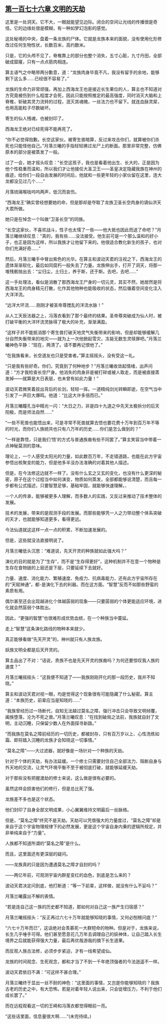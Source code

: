 ## [第一百七十六章 文明的天劫](https://www.xxbiquge.com/11_11207/9100449.html)


  这里是一处洞天。它不大，一眼就能望见边际。闭合的空间让光线的传播很是奇怪。它的边缘处很是模糊，有一种如梦幻泡影的感觉。

  这处秘境的中央，盘着一条龙族的尸体。它就是龙族本来的面貌，没有使用化形修改过任何生物性状，长数百米，高约数米。

  只是，它的头颅不见了，脊椎靠上的部分也整个消失，五寸心脏，九寸丹田，全部破成窟窿，只有一点点筋肉相连。

  算主语气之中略带两分歉意，道：“龙族肉身毕竟不凡，我没有留手的余地，能够剩下这么多……已经很不容易了。”

  龙族的生命力非常顽强，再加上西海龙王也是接近长生果位的人，算主也不知道对方究竟被伤到什么程度才会死，因此只能按照推定的最高强度，同时消灭大脑和上脊椎，斩破其灵力流转的过程，泯灭其魂魄，一丝法力也不留下。就连血脉灵犀，也用高能粒子尽数破坏。

  寄生的仙人残魂，也被封印了。

  西海龙王绝对已经死得不能再死了。

  “你不必觉得抱歉。长空这家伙，被寄生兽暗算，反过来攻击你们，就算被你们杀死也只能怪他自己。”月落兰曦的手指轻轻拂过龙尸上的断面。那里非常完整，仿佛原本的部分是被蒸发了一般。

  过了一会，她才摇头叹息：“长空这孩子，我也是看着他出生、长大的，正是因为他个性稳重而温和，所以我们才让他接任大圣卫王——圣皇决定隐藏我族在神州的痕迹，给你们一段自由发展的时间后，他就和一些更年轻的小家伙留在这里，连大龙都没见过几个……”

  月落琉璃喉咙呜呜两声，低沉而哀伤。

  “西海龙王”确实曾经想要她的命，但是那却是夺取了龙族卫圣长空肉身的谪仙洪天大君所做。

  她只是在悼念一个叫做“卫圣长空”的同族。

  “长空这家伙，不喜欢战斗，性子也太懦了一些——他大抵也因此而送了命吧？”月落兰曦继续叹息：“真的，我有些……没法接受。他生前可是一个那么温和的好小子，也正是因为这样，所以我族才让他留下来的。他很适合教化新生的孩子，也对你们充满好奇……”

  然后，月落兰曦手中冒出紫色的光华。在算主和波动天君的注视之下，西海龙王的遗体渐渐软化，最后如同腐朽一般失去了力量。龙族伸出手，打开了洞天，将那一堆残骸抛出去：“尘归尘，土归土，养于斯，还于斯。去吧，去吧……”

  这一手处理法，看似是消散了那西海龙王尸身的一切元灵，其实不然，她居然是将西海龙王的肉身精元打散，化作其他物种也能吸收的状态，然后循着空间变化注入大洋洋流。

  “远洋大环流……刚刚才被圣帝尊搅乱的洋流水脉！”

  从人工天辰法器之上，冯落衣看到了那个最终的结果。圣帝尊突破成为仙人时，被打破平衡的大洋环流灵脉得了极大的补充，渐渐满盈。

  “这样子并不能抵消那个寄生兽打破天地灵气失衡带来的影响，但是却能够缓解几分自然失衡带来的地灾——就为上一次他掀起雪灾，冻毙无数生灵赎罪吧。”月落兰曦神色平静：“现在，两清了。请不要再记恨他了。”

  “在我族看来，长空道友也只是受害者。”算主摇摇头，没有受这一礼。

  “只是我有些好奇。你们，究竟到了何种地步？”月落兰曦收敛起情绪，出声问道：“方才我检查长空尸身。他消失的肉身非是被打碎或被人取走，而是被直接蒸发掉——就算是大日表层，也未曾有如此力量！”

  波动天君微笑着拔出背后的长剑，轻轻一挥。一道精纯剑光转瞬即逝，在空气当中引发了一声巨大爆鸣。他道：“比这大许多倍而已。”

  月落兰曦瞳孔当中精光一闪：“大日之力，非是四十九道之中先天太极拆分的后天阳极，而是师法自然……”

  “一些不死兽也能悟出来，可是寻常不死兽就算去悟也要花费十万年到百万年不等的时光，而你们人族统共也只有八万年的历史……你们是怎么做到的？”

  “一样是靠悟，只是我们‘悟’的方式与普通族裔有些不同罢了。”算主笑容当中带着一点神秘莫测的意味。

  理论上，一个人感受太阳光的力量，如此数百万年，不走错道路，也能在此方宇宙参悟出核聚变的能力，但是他多半没办法准确的对着其他人描述。

  但是，在今法修这边就不一样了。没有什么玄之又玄的变化，也没有什么更深的秘密，原子在这个过程当中如何演变，物质如何蒸发，全部都能够说清楚，而且每一步都有公式描述，只要智慧足够，基础牢固，就能够快速理解。、

  一个人的传承，能够被更多人理解，而多数人的实践，又反过来推动了技术整体的发展。

  技术的发展，带来的是观测手段的发展。而那些能够凭一人之力带动整个体系突破的天才，也就能够知道更多，看得更远。

  今法仙道就这这样一点一点的积累，不断加速发展的。

  但是，这些就没法直接明说了。

  月落兰曦低头沉思：“难道说，先天开灵的种族就如此强大吗？”

  演化的目的就是为了“生存”，而不是“生存得更好”，这种机制并不在意一个物种是生存在食物链的上层还是下层，只要延续下去就好。

  力量、速度、消化能力、繁殖速度、免疫力、抗病毒能力，还有此方宇宙所存在的“天赋神通”，都-是演化下去的利器。而在这方面。“智慧”反而不如那些野蛮的素质有用。

  偶尔甚至还会出现越进化个体越孱弱的现象——只要孱弱的个体更能适应环境，进化就会然孱弱个体胜出。

  因此，“更强的智慧”也很难形成优势血统，在一个种族当中蔓延。

  走上“智慧”这条演化路线的物种本来就少。

  真正能够看做“先天开灵”的，神州就只有人族龙族。

  妖族文明全都是后天开灵的。

  算主品出了不对：“话说，贵族不也是先天开灵的族裔吗？为何还要惊叹我人族的速度？”

  月落兰曦摇摇头：“这我便不知道了——我族刚刚开化的那一段历史，我并不知晓。”

  算主和波动天君对视一眼，均是觉得这个现象很有可能隐藏了什么秘密。算主道：“本族历史，前辈应当是知晓的……”

  “我族曾经历过一场断代，自知无法越过莫名之障，强行冲击只会导致文明倾覆，阖族堕落，沦为不死之兽。”月落兰曦叹息：“在找到破局之法前，我族就自封了文明，主动沉睡，只保留少数人在外面探寻新路。”

  “而我族在莫名之障前经历的一切历史，都被封存，只有百万岁以上、心性洗练如霜、即将踏入沉睡的龙族才会知晓这一切事情。”

  “莫名之障”——大过滤器，就好像是一场针对一个种族的天劫。

  针对于个体的天劫，有办法延缓。一个修士只需要封住自己全部法力、阻断自身与外天地的交流，让灵气环境平衡不至于被彻底打破，就能够延缓天劫。

  对于那些没有把握渡劫的修士来说，这么做是很有必要的。

  虽然这样会损害他们的修行，但是总比死了强。

  龙族差不多也是这个状态。

  他们封印了自身全部文明成果，小心翼翼维持文明最后一丝脉络。

  但是，“莫名之障”终究不是天劫。天劫可以凭借强大的力量度过，“莫名之障”却是来自于这个宇宙物理规律下的必然发展，更是这个宇宙自身内秉的逻辑所规定，并非单纯来自于“力量”。

  人族都不知道所谓的“莫名之障”是什么。

  而且，这里面还有更深层的疑问。

  ——龙族真的只是因为遭遇莫名之障才自封的吗？

  ——两亿年前，可观测宇宙内群星变红的血色，到底是怎么来的？

  波动天君决定问到底，他打断道：“等一下前辈，这样做，就没有什么不妥吗？”

  月落兰曦露出不解的表情。

  “若是连自己这一族的历史都不知道，那如何对自己这一族产生归宿感？”

  月落兰曦摇摇头：“反正再过六七十万年就能够知晓的事情，又何必刨根问底？”

  “六七十万年而已”，这话绝对会羡慕死一大群短命的物种。但是对于，龙族来说，长生几乎唾手可得。他们甚至愿意花几万年去调理自己的妖神体，让自己踏入长生境界之后就能获得强大力量，最后再优哉游哉的摘下长生道果。

  而反观人族古法修，必须步步紧迫，才有一线希望成仙。

  龙族的时间观念、生死观念，都和才当了不到一千年绝顶强者的今法逍遥不一样。

  波动天君依旧不满：“可这样不甚合理。”

  月落兰曦终于显出一丝不耐的神色：“这里面的事情，又岂是你能够知晓的？我族古老的历史之中，有大恐怖。若是对着年轻人说出来，只会徒增压力，不利于他们成长罢了。”

  而在远程观看这一切的王崎和冯落衣都觉得眼前一亮。

  “这些话里面，信息量很大啊……”(未完待续。)
